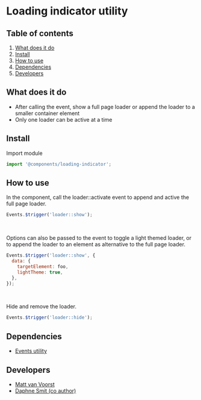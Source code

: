 # Loading indicator utility

## Table of contents
1. [What does it do](#markdown-header-what-does-it-do)
2. [Install](#markdown-header-install)
3. [How to use](#markdown-header-how-to-use)
4. [Dependencies](#markdown-header-dependencies)
5. [Developers](#markdown-header-developers)


## What does it do
* After calling the event, show a full page loader or append the loader to a smaller container element
* Only one loader can be active at a time

## Install
Import module
```javascript
import '@components/loading-indicator';
```

## How to use

In the component, call the loader::activate event to append and active the full page loader.

```javascript
Events.$trigger('loader::show');
```
<br/>

Options can also be passed to the event to toggle a light themed loader, or to append the loader to an element as alternative to the full page loader.

```javascript
Events.$trigger('loader::show', {
  data: {
    targetElement: foo,
    lightTheme: true,
  },
});
``` 

<br/>

Hide and remove the loader.

```javascript
Events.$trigger('loader::hide');
```

## Dependencies
* [Events utility](/utilities/events/)

## Developers
* [Matt van Voorst](mailto:matt.vanvoorst@deptagency.com)
* [Daphne Smit (co author)](mailto:daphne.smit@deptagency.com)
